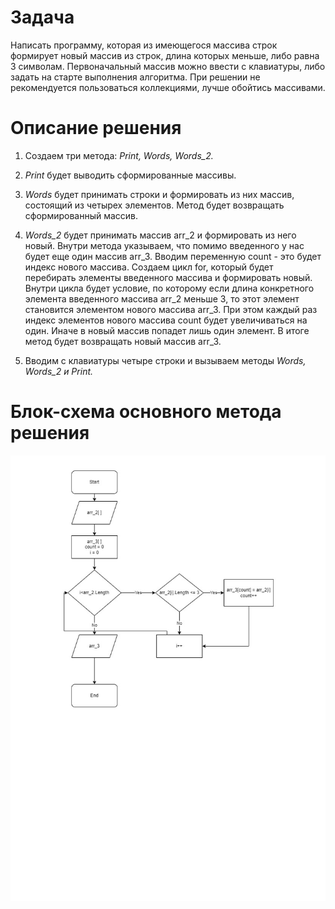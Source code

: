 # Задача

Написать программу, которая из имеющегося массива строк формирует новый массив из строк,
длина которых меньше, либо равна 3 символам.
Первоначальный массив можно ввести с клавиатуры, либо задать на старте выполнения алгоритма. 
При решении не рекомендуется пользоваться коллекциями, лучше обойтись массивами.

# Описание решения

1. Создаем три метода: *Print, Words, Words_2.*

1. *Print* будет выводить сформированные массивы. 

1. *Words* будет принимать строки и формировать из них массив, состоящий из четырех элементов. Метод будет возвращать сформированный массив.  

1. *Words_2* будет принимать массив arr_2 и формировать из него новый. Внутри метода указываем, что помимо введенного у нас будет еще один массив arr_3. Вводим переменную count - это будет индекс нового массива. Создаем цикл for, который будет перебирать элементы введенного массива и формировать новый. Внутри цикла будет условие, по которому если длина конкретного элемента введенного массива arr_2 меньше 3, то этот элемент становится элементом нового массива arr_3. При этом каждый раз индекс элементов нового массива count будет увеличиваться на один. Иначе в новый массив попадет лишь один элемент. В итоге метод будет возвращать новый массив arr_3.

1. Вводим с клавиатуры четыре строки и вызываем методы *Words, Words_2 и Print.*

# Блок-схема основного метода решения

![Блок-схема к основному методу](Block.jpg)

